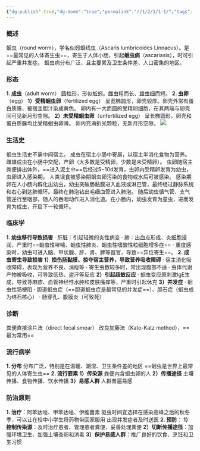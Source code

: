 ```yaml
---
{"dg-publish":true,"dg-home":"true","permalink":"//1/2/1/1-1/","tags":["gardenEntry"],"dgPassFrontmatter":true}
---
```


### 概述
蛔虫（round worm），学名似蚓蛔线虫（Ascaris lumbricoides Linnaeus）。是==最常见的人体寄生虫==，寄生于人体小肠，引起**蛔虫病**（ascariasis），时可引起严重并发症。
蛔虫病分布广泛，且主要累及卫生条件差、人口密集的地区。
### 形态
**1. 成虫**（adult worm）
    圆柱形，形似蚯蚓。雌虫粗而长、雄虫细而短。
**2. 虫卵**（egg）
    **1）受精蛔虫卵**（fertilized egg）
         呈宽椭圆形，卵壳较厚。卵壳外常有蛋白质膜、被宿主胆汁染成黄色。
         卵内有一大而圆的受精卵细胞，在其两端与卵壳间可见新月形空隙。
    **2）未受精蛔虫卵**（unfertilized egg）
         呈长椭圆形，卵壳和蛋白质膜均比受精蛔虫卵薄。
         卵内充满折光颗粒，无新月形空隙。
![](https://s1.vika.cn/space/2025/02/25/ff509c8a310b4a24a4352d538ef7b01a)

### 生活史
蛔虫生活史不需中间宿主。
成虫在宿主小肠中寄居，以宿主半消化食物为营养。雌雄成虫在小肠中交配，产卵（大多数是受精卵，少数是未受精卵）。
虫卵随宿主粪便排出体外，==进入泥土中==后经过5~10d发育，虫卵内受精卵发育为幼虫，虫卵进入感染期。
人类误食被感染期蛔虫卵污染的食物或水后可被感染。
感染期卵在人小肠内孵化出幼虫，幼虫突破肠黏膜进入血液或淋巴管，最终经过静脉系统和右心到达肺循环。最终在肺泡钻出毛细血管进入肺泡。
随后幼虫循气管、支气管逆行至咽部，随人的吞咽动作进入消化道。在小肠内，幼虫发育为童虫，进而发育为成虫，开启下一轮循环。
### 临床学
**1. 幼虫移行导致损害**
    · 肝脏：引起轻微的炎性病变
    · 肺：出血点形成、炎细胞浸润，严重时==蛔虫性哮喘、蛔虫性肺炎、蛔虫性嗜酸性粒细胞增多症==
    · 重度感染时，幼虫可进入脑、甲状腺、肝、肾、脾等器官，导致==异位寄生==。
**2. 成虫寄生导致损害**
    **1）损伤肠黏膜、掠夺宿主营养，导致营养吸收障碍**
         · 宿主消化吸收障碍，表现为营养不良、消瘦等
         · 寄生虫数较多时，常出现腹部不适
         · 虫体代谢产物被吸收，可导致低热、盗汗等反应
    **2）引起超敏反应**
         · 蛔虫变应原刺激IgE生成，导致荨麻疹、血管神经性水肿和皮肤瘙痒等，严重时引起休克
    **3）并发症**
         · 蛔虫性肠梗阻
         · 胆道蛔虫症（==胆道蛔虫症是最常见的并发症==）、胆石症（蛔虫成为结石核心）
         · 肠穿孔、腹膜炎（可致死）
### 诊断
粪便直接涂片法（direct fecal smear）
改良加藤法（Kato-Katz method），==最为常用==
### 流行病学
**1. 分布**
    分布广泛，特别是在温暖、潮湿、卫生条件差的地区
    ==蛔虫是世界上最常见的人体寄生虫==
**2. 流行要素**
    **1）传染源**
         粪便内含蛔虫卵的人
    **2）传播途径**
         土壤传播、食物传播、饮水传播
    **3）易感人群**
         人群普遍易感
### 防治原则
**1. 治疗**：阿苯达唑、甲苯达唑、伊维菌素
            驱虫时间宜选择在感染高峰之后的秋冬季，可以让在校中小学生将药物带回家服用
            出现并发症者及时送医
**2. 预防**：
    **1）控制传染源**：及时治疗患者、管理患者粪便、妥善处理粪便
    **2）切断传播途径**：加强环境卫生、加强土壤查卵和消毒
    **3）保护易感人群**：推广良好的饮食、烹饪和卫生习惯